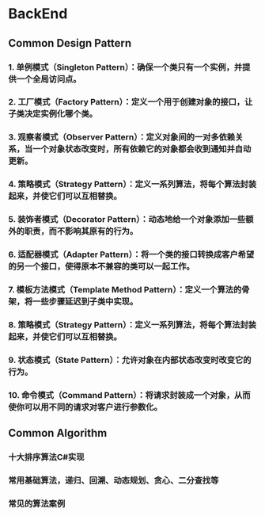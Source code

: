 # BackEnd
## Common Design Pattern
### 1. 单例模式（Singleton Pattern）：确保一个类只有一个实例，并提供一个全局访问点。
### 2. 工厂模式（Factory Pattern）：定义一个用于创建对象的接口，让子类决定实例化哪个类。
### 3. 观察者模式（Observer Pattern）：定义对象间的一对多依赖关系，当一个对象状态改变时，所有依赖它的对象都会收到通知并自动更新。
### 4. 策略模式（Strategy Pattern）：定义一系列算法，将每个算法封装起来，并使它们可以互相替换。
### 5. 装饰者模式（Decorator Pattern）：动态地给一个对象添加一些额外的职责，而不影响其原有的行为。
### 6. 适配器模式（Adapter Pattern）：将一个类的接口转换成客户希望的另一个接口，使得原本不兼容的类可以一起工作。
### 7. 模板方法模式（Template Method Pattern）：定义一个算法的骨架，将一些步骤延迟到子类中实现。
### 8. 策略模式（Strategy Pattern）：定义一系列算法，将每个算法封装起来，并使它们可以互相替换。
### 9. 状态模式（State Pattern）：允许对象在内部状态改变时改变它的行为。
### 10. 命令模式（Command Pattern）：将请求封装成一个对象，从而使你可以用不同的请求对客户进行参数化。

## Common Algorithm 
### 十大排序算法C#实现
### 常用基础算法，递归、回溯、动态规划、贪心、二分查找等
### 常见的算法案例
